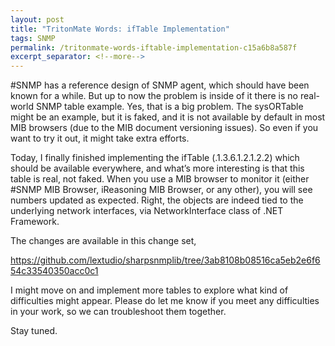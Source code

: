 ```yaml
---
layout: post
title: "TritonMate Words: ifTable Implementation"
tags: SNMP
permalink: /tritonmate-words-iftable-implementation-c15a6b8a587f
excerpt_separator: <!--more-->
---
```

#SNMP has a reference design of SNMP agent, which should have been known for a while. But up to now the problem is inside of it there is no real-world SNMP table example. Yes, that is a big problem. The sysORTable might be an example, but it is faked, and it is not available by default in most MIB browsers (due to the MIB document versioning issues). So even if you want to try it out, it might take extra efforts.
<!--more-->

Today, I finally finished implementing the ifTable (.1.3.6.1.2.1.2.2) which should be available everywhere, and what’s more interesting is that this table is real, not faked. When you use a MIB browser to monitor it (either #SNMP MIB Browser, iReasoning MIB Browser, or any other), you will see numbers updated as expected. Right, the objects are indeed tied to the underlying network interfaces, via NetworkInterface class of .NET Framework.

The changes are available in this change set,

https://github.com/lextudio/sharpsnmplib/tree/3ab8108b08516ca5eb2e6f654c33540350acc0c1

I might move on and implement more tables to explore what kind of difficulties might appear. Please do let me know if you meet any difficulties in your work, so we can troubleshoot them together.

Stay tuned.
